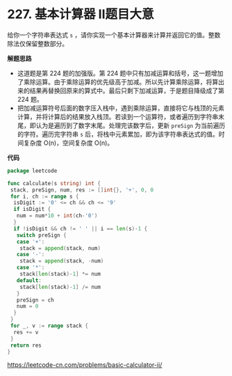 # 227. 基本计算器 II**题目大意**  

给你一个字符串表达式 `s` ，请你实现一个基本计算器来计算并返回它的值。整数除法仅保留整数部分。

**解题思路**  

- 这道题是第 224 题的加强版。第 224 题中只有加减运算和括号，这一题增加了乘除运算。由于乘除运算的优先级高于加减。所以先计算乘除运算，将算出来的结果再替换回原来的算式中。最后只剩下加减运算，于是题目降级成了第 224 题。
- 把加减运算符号后面的数字压入栈中，遇到乘除运算，直接将它与栈顶的元素计算，并将计算后的结果放入栈顶。若读到一个运算符，或者遍历到字符串末尾，即认为是遍历到了数字末尾。处理完该数字后，更新 `preSign` 为当前遍历的字符。遍历完字符串 `s` 后，将栈中元素累加，即为该字符串表达式的值。时间复杂度 O(n)，空间复杂度 O(n)。

**代码**  

```go
package leetcode

func calculate(s string) int {
 stack, preSign, num, res := []int{}, '+', 0, 0
 for i, ch := range s {
  isDigit := '0' <= ch && ch <= '9'
  if isDigit {
   num = num*10 + int(ch-'0')
  }
  if !isDigit && ch != ' ' || i == len(s)-1 {
   switch preSign {
   case '+':
    stack = append(stack, num)
   case '-':
    stack = append(stack, -num)
   case '*':
    stack[len(stack)-1] *= num
   default:
    stack[len(stack)-1] /= num
   }
   preSign = ch
   num = 0
  }
 }
 for _, v := range stack {
  res += v
 }
 return res
}
```

https://leetcode-cn.com/problems/basic-calculator-ii/